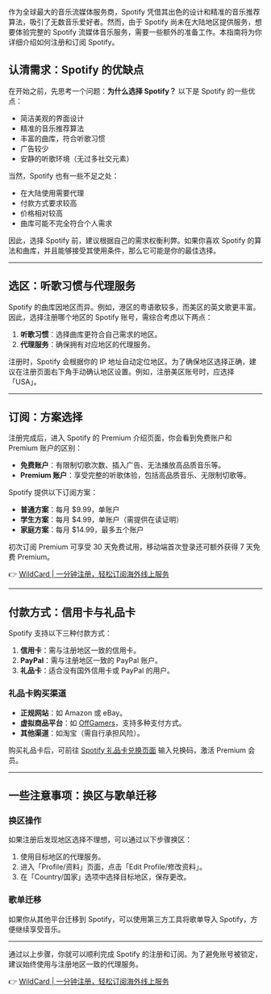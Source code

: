 作为全球最大的音乐流媒体服务商，Spotify 凭借其出色的设计和精准的音乐推荐算法，吸引了无数音乐爱好者。然而，由于 Spotify 尚未在大陆地区提供服务，想要体验完整的 Spotify 流媒体音乐服务，需要一些额外的准备工作。本指南将为你详细介绍如何注册和订阅 Spotify。

## 认清需求：Spotify 的优缺点

在开始之前，先思考一个问题：**为什么选择 Spotify？** 以下是 Spotify 的一些优点：

- 简洁美观的界面设计
- 精准的音乐推荐算法
- 丰富的曲库，符合听歌习惯
- 广告较少
- 安静的听歌环境（无过多社交元素）

当然，Spotify 也有一些不足之处：

- 在大陆使用需要代理
- 付款方式要求较高
- 价格相对较高
- 曲库可能不完全符合个人需求

因此，选择 Spotify 前，建议根据自己的需求权衡利弊。如果你喜欢 Spotify 的算法和曲库，并且能够接受其使用条件，那么它可能是你的最佳选择。

---

## 选区：听歌习惯与代理服务

Spotify 的曲库因地区而异。例如，港区的粤语歌较多，而美区的英文歌更丰富。因此，选择注册哪个地区的 Spotify 账号，需综合考虑以下两点：

1. **听歌习惯**：选择曲库更符合自己需求的地区。
2. **代理服务**：确保拥有对应地区的代理服务。

注册时，Spotify 会根据你的 IP 地址自动定位地区。为了确保地区选择正确，建议在注册页面右下角手动确认地区设置。例如，注册美区账号时，应选择「USA」。

---

## 订阅：方案选择

注册完成后，进入 Spotify 的 Premium 介绍页面，你会看到免费账户和 Premium 账户的区别：

- **免费账户**：有限制切歌次数、插入广告、无法播放高品质音乐等。
- **Premium 账户**：享受完整的听歌体验，包括高品质音乐、无限制切歌等。

Spotify 提供以下订阅方案：

- **普通方案**：每月 $9.99，单账户
- **学生方案**：每月 $4.99，单账户（需提供在读证明）
- **家庭方案**：每月 $14.99，最多五个账户

初次订阅 Premium 可享受 30 天免费试用，移动端首次登录还可额外获得 7 天免费 Premium。

👉 [WildCard | 一分钟注册，轻松订阅海外线上服务](https://bit.ly/bewildcard)

---

## 付款方式：信用卡与礼品卡

Spotify 支持以下三种付款方式：

1. **信用卡**：需与注册地区一致的信用卡。
2. **PayPal**：需与注册地区一致的 PayPal 账户。
3. **礼品卡**：适合没有国外信用卡或 PayPal 的用户。

### 礼品卡购买渠道

- **正规网站**：如 Amazon 或 eBay。
- **虚拟商品平台**：如 [OffGamers](https://bit.ly/bewildcard)，支持多种支付方式。
- **其他渠道**：如淘宝（需自行承担风险）。

购买礼品卡后，可前往 [Spotify 礼品卡兑换页面](https://bit.ly/bewildcard) 输入兑换码，激活 Premium 会员。

---

## 一些注意事项：换区与歌单迁移

### 换区操作

如果注册后发现地区选择不理想，可以通过以下步骤换区：

1. 使用目标地区的代理服务。
2. 进入「Profile/资料」页面，点击「Edit Profile/修改资料」。
3. 在「Country/国家」选项中选择目标地区，保存更改。

### 歌单迁移

如果你从其他平台迁移到 Spotify，可以使用第三方工具将歌单导入 Spotify，方便继续享受音乐。

---

通过以上步骤，你就可以顺利完成 Spotify 的注册和订阅。为了避免账号被锁定，建议始终使用与注册地区一致的代理服务。

👉 [WildCard | 一分钟注册，轻松订阅海外线上服务](https://bit.ly/bewildcard)
